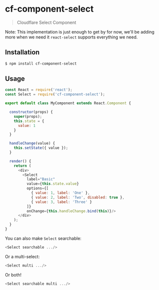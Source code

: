 # cf-component-select

> Cloudflare Select Component

Note: This implementation is just enough to get by for now, we'll be adding more
when we need it `react-select` supports everything we need.

## Installation

```sh
$ npm install cf-component-select
```

## Usage

```js
const React = require('react');
const Select = require('cf-component-select');

export default class MyComponent extends React.Component {

  constructor(props) {
    super(props);
    this.state = {
      value: 1
    }
  }

  handleChange(value) {
    this.setState({ value });
  }

  render() {
    return (
      <div>
        <Select
          label="Basic"
          value={this.state.value}
          options={[
            { value: 1, label: 'One' },
            { value: 2, label: 'Two', disabled: true },
            { value: 3, label: 'Three' }
          ]}
          onChange={this.handleChange.bind(this)}/>
      </div>
    );
  }
}
```

You can also make `Select` searchable:

```js
<Select searchable .../>
```

Or a multi-select:

```js
<Select multi .../>
```

Or both!

```js
<Select searchable multi .../>
```
